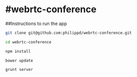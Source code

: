 #webrtc-conference
==================

##Instructions to run the app

```bash 
git clone git@github.com:philippd/webrtc-conference.git
```

```bash
cd webrtc-conference
```

```bash 
npm install
```

```bash 
bower update
```

```bash 
grunt server
```
